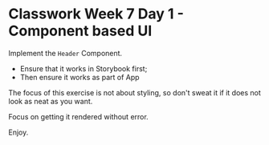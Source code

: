 Classwork Week 7 Day 1 - Component based UI
===

Implement the `Header` Component.

- Ensure that it works in Storybook first;
- Then ensure it works as part of App

The focus of this exercise is not about styling, so don't sweat it if it does not look as neat as you want.

Focus on getting it rendered without error.

Enjoy.